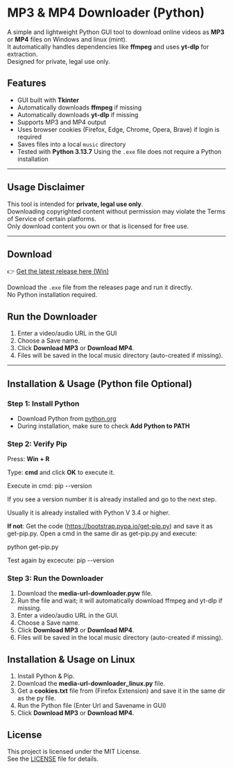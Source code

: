 # MP3 & MP4 Downloader (Python)

A simple and lightweight Python GUI tool to download online videos as **MP3** or **MP4** files on Windows and linux (mint).  
It automatically handles dependencies like **ffmpeg** and uses **yt-dlp** for extraction.  
Designed for private, legal use only. 

## Features
- GUI built with **Tkinter**
- Automatically downloads **ffmpeg** if missing
- Automatically downloads **yt-dlp** if missing 
- Supports MP3 and MP4 output
- Uses browser cookies (Firefox, Edge, Chrome, Opera, Brave) if login is required
- Saves files into a local `music` directory
- Tested with **Python 3.13.7**
Using the `.exe` file does not require a Python installation

---

## Usage Disclaimer
This tool is intended for **private, legal use only**.  
Downloading copyrighted content without permission may violate the Terms of Service of certain platforms.  
Only download content you own or that is licensed for free use.  

---

## Download
👉 [Get the latest release here (Win)](https://github.com/st155213/media-url-downloader-Python/releases)

Download the `.exe` file from the releases page and run it directly.  
No Python installation required.  
##  Run the Downloader
1. Enter a video/audio URL in the GUI
2. Choose a Save name.
3. Click __Download MP3__ or __Download MP4__.
4. Files will be saved in the local music directory (auto-created if missing).

---
## Installation & Usage (Python file __Optional__)

### Step 1: Install Python
- Download Python from [python.org](https://www.python.org/)  
- During installation, make sure to check **Add Python to PATH**

### Step 2: Verify Pip
Press: __Win + R__

Type: __cmd__
and click __OK__ to execute it. 
 
Execute in cmd: pip --version

If you see a version number it is already installed and go to the next step.

Usually it is already installed with Python V 3.4 or higher.

__If not__:
  Get the code (https://bootstrap.pypa.io/get-pip.py) and save it as get-pip.py.
  Open a cmd in the same dir as get-pip.py and execute: 
  
  python get-pip.py
  
  Test again by excecute: pip --version
### Step 3: Run the Downloader
1. Download the __media-url-downloader.pyw__ file.
2. Run the file and wait; it will automatically download ffmpeg and yt-dlp if missing.
3. Enter a video/audio URL in the GUI.
4. Choose a Save name.
5. Click __Download MP3__ or __Download MP4__.
6. Files will be saved in the local music directory (auto-created if missing).
## Installation & Usage on Linux
1. Install Python & Pip.
2. Download the __media-url-downloader_linux.py__ file.
3. Get a __cookies.txt__ file from (Firefox Extension) and save it in the same dir as the py file.
3. Run the Python file (Enter Url and Savename in GUI)
4. Click __Download MP3__ or __Download MP4__. 
## License

This project is licensed under the MIT License.  
See the [LICENSE](LICENSE) file for details.




